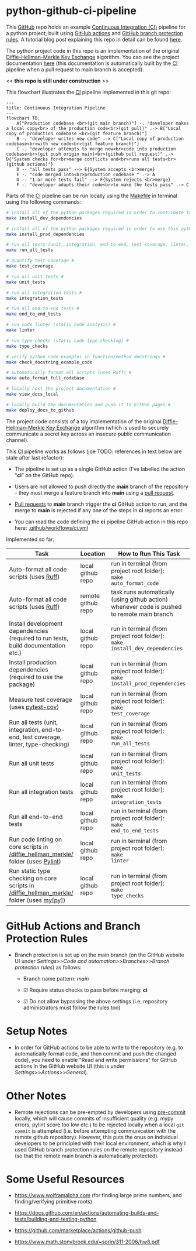 # python-github-ci-pipeline

This [GitHub](https://github.com) repo holds an example [Continuous Integration (CI)](https://en.wikipedia.org/wiki/Continuous_integration) pipeline for a python project, built using [GitHub actions](https://github.com/features/actions) and [GitHub branch protection rules](https://docs.github.com/en/repositories/configuring-branches-and-merges-in-your-repository/managing-protected-branches/about-protected-branches). A tutorial blog post explaining this repo in detail can be found [here](./blog_post/tutorial.md).

The python project code in this repo is an implementation of the original 
[Diffie-Hellman-Merkle Key Exchange](https://en.wikipedia.org/wiki/Diffie-Hellman_key_exchange#Cryptographic_explanation) 
algorithm. You can see the project documentation [here](https://J-sephB-lt-n.github.io/python-github-ci-pipeline/) (this documentation is automatically built by the [CI](https://en.wikipedia.org/wiki/Continuous_integration) pipeline when a pull request to main branch is accepted).

<< **this repo is still under construction** >>

This flowchart illustrates the [CI](https://en.wikipedia.org/wiki/Continuous_integration) pipeline implemented in this git repo:

```mermaid
---
title: Continuous Integration Pipeline
---
flowchart TD;
    A["Production codebase <br>(git main branch)"] -. "developer makes a local copy<br> of the production code<br>(git pull)" .-> B["Local copy of production codebase <br>(git feature branch)"]
    B -. "developer writes new code" .-> C["Local copy of production codebase<br>with new code<br>(git feature branch)"]
    C -. "developer attempts to merge new<br>code into production codebase<br>(git push origin main)<br>(github pull request)" .-> D{"System checks for<br>merge conflicts and<br>runs all tests<br>(github actions)"}
    D -- "all tests pass" --> E{System accepts <br>merge}
    E -. "code merged into<br>production codebase " .-> A
    D -- "1 or more tests fail" --> F{System rejects <br>merge}
    F -. "developer adapts their code<br>to make the tests pass" .-> C
```

Parts of the [CI](https://en.wikipedia.org/wiki/Continuous_integration) pipeline can be run locally using the [Makefile](./Makefile) in terminal using the following commands: 

```bash
# install all of the python packages required in order to contribute to this python project #
make install_dev_dependencies

# install all of the python packages required in order to use this python project (i.e. as an end-user) #
make install_prod_dependencies

# run all tests (unit, integration, end-to-end, test coverage, linter, type-checking, docstring examples) #
make run_all_tests

# quantify test coverage #
make test_coverage

# run all unit tests # 
make unit_tests

# run all integration tests #
make integration_tests

# run all end-to-end tests #
make end_to_end_tests

# run code linter (static code analysis) #
make linter

# run type-checks (static code type-checking) #
make type_checks

# verify python code examples in function/method docstrings #
make check_docstring_example_code

# automatically format all scripts (uses Ruff) #
make auto_format_full_codebase

# locally host the project documentation #
make view_docs_local

# locally build the documentation and push it to GitHub pages #
make deploy_docs_to_github
```

The project code consists of a toy implementation of the original [Diffie-Hellman-Merkle Key Exchange](https://en.wikipedia.org/wiki/Diffie–Hellman_key_exchange) algorithm (which is used to securely communicate a secret key across an insecure public communication channel).  

This [CI](https://en.wikipedia.org/wiki/Continuous_integration) pipeline works as follows (joe TODO: references in text below are stale after last refactor):

* The pipeline is set up as a single GitHub action (I've labelled the action "**ci**" on the GitHub repo).

* Users are not allowed to push directly the **main** branch of the repository - they must merge a feature branch into **main** using a [pull request](https://en.wikipedia.org/wiki/Distributed_version_control#Pull_requests).

* [Pull requests](https://en.wikipedia.org/wiki/Distributed_version_control#Pull_requests) to **main** branch trigger the **ci** GitHub action to run, and the merge to **main** is rejected if any one of the steps in **ci** reports an error. 

* You can read the code defining the **ci** pipeline GitHub action in this repo here: [.github/workflows/ci.yml](./.github/workflows/ci.yml)

Implemented so far:

| Task                        | Location                | How to Run This Task
|-----------------------------|-------------------------|-----------------------------
| Auto-format all code scripts (uses [Ruff](https://github.com/astral-sh/ruff)) | local github repo | run in terminal (from project root folder):<br> <code>make auto_format_code</code>
| Auto-format all code scripts (uses [Ruff](https://github.com/astral-sh/ruff)) | remote github repo      | task runs automatically (using github action) whenever code is pushed to remote main branch
| Install development dependencies (required to run tests, build documentation etc.) | local github repo | run in terminal (from project root folder):<br> <code>make install_dev_dependencies</code>
| Install production dependencies (required to use the package) | local github repo | run in terminal (from project root folder):<br> <code>make install_prod_dependencies</code>
| Measure test coverage (uses [pytest-cov](https://github.com/pytest-dev/pytest-cov)) | local github repo | run in terminal (from project root folder):<br> <code>make test_coverage</code>
| Run all tests (unit, integration, end-to-end, test coverage, linter, type-checking) | local github repo | run in terminal (from project root folder):<br> <code>make run_all_tests</code>
| Run all unit tests | local github repo | run in terminal (from project root folder):<br> <code>make unit_tests</code>
| Run all integration tests | local github repo | run in terminal (from project root folder):<br> <code>make integration_tests</code>
| Run all end-to-end tests | local github repo | run in terminal (from project root folder):<br> <code>make end_to_end_tests</code>
| Run code linting on core scripts in [/diffie_hellman_merkle/](./diffie_hellman_merkle/) folder (uses [Pylint](https://github.com/pylint-dev/pylint)) | local github repo | run in terminal (from project root folder):<br> <code>make linter</code>
| Run static type checking on core scripts in [/diffie_hellman_merkle/](./diffie_hellman_merkle/) folder (uses [my[py]](https://github.com/python/mypy)) | local github repo | run in terminal (from project root folder):<br> <code>make type_checks</code>

# GitHub Actions and Branch Protection Rules

* Branch protection is set up on the main branch (on the GitHub website UI under *Settings>>Code and automation>>Branches>>Branch protection rules*) as follows:

    - Branch name pattern: *main*
    
    - ☑ Require status checks to pass before merging: **ci**

    - ☑ Do not allow bypassing the above settings (i.e. repository administrators must follow the rules too)

# Setup Notes

* In order for GitHub actions to be able to write to the repository (e.g. to automatically format code, and then commit and push the changed code), you need to enable "Read and write permissions" for GitHub actions in the GitHub website UI (this is under *Settings>>Actions>>General*).

# Other Notes

* Remote rejections can be pre-empted by developers using [pre-commit](https://github.com/pre-commit/pre-commit) locally, which will cause commits of insufficient quality (e.g. mypy errors, pylint score too low etc.) to be rejected locally when a local <code>git commit</code> is attempted (i.e. before attempting communication with the remote github repository). However, this puts the onus on individual developers to be principled with their local environment, which is why I used GitHub branch protection rules on the remote repository instead (so that the remote main branch is automatically protected).

# Some Useful Resources 

* https://www.wolframalpha.com (for finding large prime numbers, and finding/verifying primitive roots)

* https://docs.github.com/en/actions/automating-builds-and-tests/building-and-testing-python

* https://github.com/marketplace/actions/github-push

* https://www.math.stonybrook.edu/~sorin/311-2006/hw8.pdf
